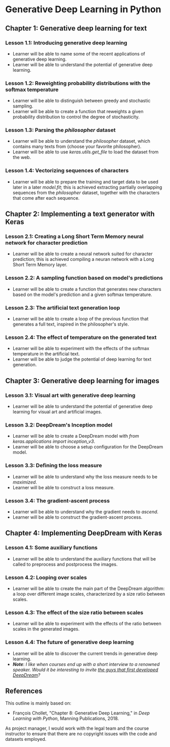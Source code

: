# Generative Deep Learning in Python

## Chapter 1: Generative deep learning for text

### Lesson 1.1: Introducing generative deep learning

  * Learner will be able to name some of the recent applications of generative deep learning.
  * Learner will be able to understand the potential of generative deep learning.

### Lesson 1.2: Reweighting probability distributions with the softmax temperature

  * Learner will be able to distinguish between greedy and stochastic sampling.
  * Learner will be able to create a function that reweights a given probability distribution to control the degree of stochasticity.

### Lesson 1.3: Parsing the *philosopher* dataset

  * Learner will be able to understand the *philosopher* dataset, which contains many texts from {choose your favorite philosopher}.
  * Learner will be able to use *keras.utils.get_file* to load the dataset from the web.

### Lesson 1.4: Vectorizing sequences of characters

  * Learner will be able to prepare the training and target data to be used later in a later *model.fit*; this is achieved extracting partially overlapping sequences from the *philosopher* dataset, together with the characters that come after each sequence. 

## Chapter 2: Implementing a text generator with Keras

### Lesson 2.1: Creating a Long Short Term Memory neural network for character prediction

  * Learner will be able to create a neural network suited for character prediction; this is achieved compiling a neuran network with a Long Short Term Memory layer.

### Lesson 2.2: A sampling function based on model's predictions

  * Learner will be able to create a function that generates new characters based on the model's prediction and a given softmax temperature.

### Lesson 2.3: The artificial text generation loop

  * Learner will be able to create a loop of the previous function that generates a full text, inspired in the philosopher's style.

### Lesson 2.4: The effect of temperature on the generated text

  * Learner will be able to experiment with the effects of the softmax temperature in the artificial text.
  * Learner will be able to judge the potential of deep learning for text generation.

## Chapter 3: Generative deep learning for images

### Lesson 3.1: Visual art with generative deep learning 

  * Learner will be able to understand the potential of generative deep learning for visual art and artificial images.

### Lesson 3.2: DeepDream's Inception model

  * Learner will be able to create a DeepDream model with *from keras.applications import inception_v3*.
  * Learner will be able to choose a setup configuration for the DeepDream model.

### Lesson 3.3: Defining the loss measure

  * Learner will be able to understand why the loss measure needs to be *maximized*.
  * Learner will be able to construct a loss measure.

### Lesson 3.4: The gradient-ascent process

  * Learner will be able to understand why the gradient needs to *ascend*.
  * Learner will be able to construct the gradient-ascent process.

## Chapter 4: Implementing DeepDream with Keras

### Lesson 4.1: Some auxiliary functions

  * Learner will be able to understand the auxiliary functions that will be called to preprocess and postprocess the images.

### Lesson 4.2: Looping over scales

  * Learner will be able to create the main part of the DeepDream algorithm: a loop over different image scales, characterized by a size ratio between scales.

### Lesson 4.3: The effect of the size ratio between scales

  * Learner will be able to experiment with the effects of the ratio between scales in the generated images.

### Lesson 4.4: The future of generative deep learning

  * Learner will be able to discover the current trends in generative deep learning.
  * **_Note_**: *I like when courses end up with a short interview to a renowned speaker. Would it be interesting to invite [the guys that first developed DeepDream](https://ai.googleblog.com/2015/07/deepdream-code-example-for-visualizing.html)?*

## References

This outline is mainly based on:

  * François Chollet, "Chapter 8: Generative Deep Learning," in *Deep Learning with Python*, Manning Publications, 2018.
  
As project manager, I would work with the legal team and the course instructor to ensure that there are no copyright issues with the code and datasets employed.
